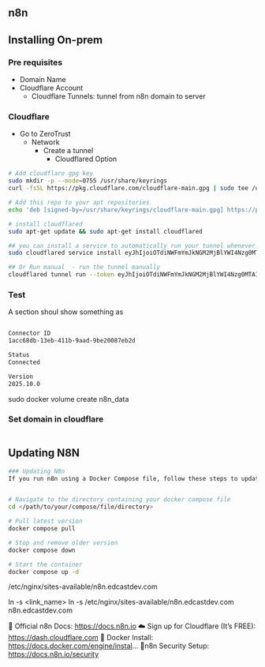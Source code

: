 
## n8n




## Installing On-prem 

### Pre requisites
- Domain Name 
- Cloudflare Account 
    - Cloudflare Tunnels: tunnel from n8n domain to server


### Cloudflare
- Go to ZeroTrust
    - Network
        - Create a tunnel
            - Cloudflared Option



```bash
# Add cloudflare gpg key
sudo mkdir -p --mode=0755 /usr/share/keyrings
curl -fsSL https://pkg.cloudflare.com/cloudflare-main.gpg | sudo tee /usr/share/keyrings/cloudflare-main.gpg >/dev/null

# Add this repo to your apt repositories
echo 'deb [signed-by=/usr/share/keyrings/cloudflare-main.gpg] https://pkg.cloudflare.com/cloudflared any main' | sudo tee /etc/apt/sources.list.d/cloudflared.list

# install cloudflared
sudo apt-get update && sudo apt-get install cloudflared

## you can install a service to automatically run your tunnel whenever your machine starts:
sudo cloudflared service install eyJhIjoiOTdiNWFmYmJkNGM2MjBlYWI4Nzg0MTA1MzdmMDU3ZGEiLCJ0IjoiZjMwMWRmZDctZjhiNS00OWIwLWJiYTAtZTMwYTU0NDU4NDRjIiwicyI6Ik16QmxPVFE1WXpjdFltTXhZeTAwTlRBMExXRTNNalV0TUdJME4yRXlNRFkzT1dKaiJ9

## Or Run manual  - run the tunnel manually
cloudflared tunnel run --token eyJhIjoiOTdiNWFmYmJkNGM2MjBlYWI4Nzg0MTA1MzdmMDU3ZGEiLCJ0IjoiZjMwMWRmZDctZjhiNS00OWIwLWJiYTAtZTMwYTU0NDU4NDRjIiwicyI6Ik16QmxPVFE1WXpjdFltTXhZeTAwTlRBMExXRTNNalV0TUdJME4yRXlNRFkzT1dKaiJ9

```

### Test 
A section shoul show something as
```bash

Connector ID
1acc68db-13eb-411b-9aad-9be20087eb2d

Status
Connected

Version
2025.10.0
```



sudo docker volume create n8n_data


### Set domain in cloudflare

```
```

## Updating N8N

```bash
### Updating N8n
If you run n8n using a Docker Compose file, follow these steps to update n8n:


# Navigate to the directory containing your docker compose file
cd </path/to/your/compose/file/directory>

# Pull latest version
docker compose pull

# Stop and remove older version
docker compose down

# Start the container
docker compose up -d

```


/etc/nginx/sites-available/n8n.edcastdev.com

ln -s <target> <link_name>
ln -s /etc/nginx/sites-available/n8n.edcastdev.com n8n.edcastdev.com



📄 Official n8n Docs: https://docs.n8n.io
☁️ Sign up for Cloudflare (It’s FREE): https://dash.cloudflare.com
🧰 Docker Install: https://docs.docker.com/engine/instal...
🔐n8n Security Setup: https://docs.n8n.io/security